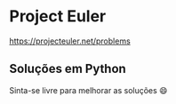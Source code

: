 # Project Euler

https://projecteuler.net/problems

## Soluções em Python

Sinta-se livre para melhorar as soluções :smile:
